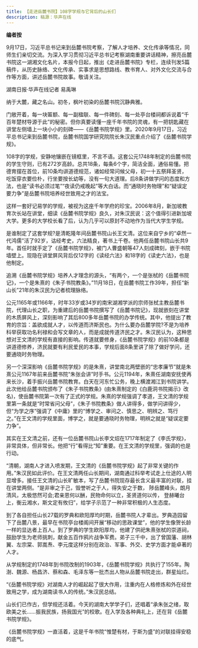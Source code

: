 ```yaml
---
title: 【走进岳麓书院】108字学规与它背后的山长们
description: 稿源：华声在线
---
```

**编者按**

9月17日，习近平总书记来到岳麓书院考察，了解人才培养、文化传承等情况，同师生们亲切交流。为深入学习贯彻习近平总书记考察湖南重要讲话精神，擦亮岳麓书院这一湖湘文化名片，本报今日起，推出《走进岳麓书院》专栏，连续刊发5篇稿件，从历史脉络、文化传承、实事求是思想路线、教书育人、对外文化交流与合作等方面，讲述岳麓书院故事。敬请关注。

湖南日报·华声在线记者 易禹琳

纳于大麓，藏之名山。初冬，枫叶初染的岳麓书院沉静典雅。

门敞开着，每一块匾额、每一副楹联、每一件碑刻、每一处亭台楼祠都诉说着“千百年楚材导源于此”的秘密。但你真要读懂一座千年书院的灵魂，有一把钥匙藏在讲堂左侧墙上一块小小的刻碑——《岳麓书院学规》里。2020年9月17日，习近平总书记来到岳麓书院，岳麓书院国学研究院院长朱汉民重点介绍了《岳麓书院学规》。

108字的学规，安静地镶嵌在镜框里，不言不语。这套公元1748年制定的岳麓书院的学生守则，已有272岁高龄。总共18条，每条6个字，简洁全面，通俗易懂。把德育摆在首位，前10条均讲道德规范，诸如经常问候父母，初一十五祭拜圣贤，吃饭穿衣要俭朴，行坐要按长幼等，没有一句大道理。后8条讲做学问的态度和方法，也是“读书必须过笔”“夜读仍戒晚起”等大白话。而“通晓时务物理”和“疑误定要力争”是岳麓书院培养经世致用之才的法宝。

这样一套好记易学的学规，被视为这座千年学府的珍宝。2006年8月，新加坡教育次长站在讲堂，细读《岳麓书院学规》良久，对朱汉民说：这个值得引进新加坡大学。更多的大学校长看了后，认为几乎可以原封不动地作为当代大学生学规。

是谁制定了这套学规?是清乾隆年间岳麓书院山长王文清。这位来自宁乡的“卓然一代鸿儒”活了92岁，诂经考史，六法精良，著书上千卷。他两任岳麓书院山长共9年。首任时就手定了《岳麓书院学规》，被门人曹盛朝等47人刻成碑刻，嵌于书院墙壁上。现隐在讲堂屏风背后仅12字的《读经六法》和18字的《读史六法》，也是他制定。

追溯《岳麓书院学规》培养人才理念的源头，“有两个，一个是张栻的《岳麓书院记》，一个是朱熹的《朱子书院教条》。”11月18日，在岳麓书院工作39年，担任“新山长”21年的朱汉民为记者梳理脉络。

公元1165年或1166年，时年33岁或34岁的南宋湖湘学派的宗师张栻主教岳麓书院，代理山长之职，为重建后的岳麓书院撰写了《岳麓书院记》，现就嵌刻在讲堂的木质屏风上，深刻影响了其后800多年岳麓书院的办学传统。其中，他提出了教育的宗旨：盖欲成就人才，以传道而济斯民也。为什么要办岳麓学院?不是为培养科举获取功名利禄和会写文章的人，而是成就传道济民之才。朱汉民认为，这种思想对王文清的学规有直接的影响。传道就要修身，《岳麓书院学规》的前10条都是讲道德修养，济民就要有利民爱民的本事，学规后面8条里讲了除了做好学问，还要通晓时务物理。

另一个深深影响《岳麓书院学规》的是朱熹，讲堂南北两壁嵌的“忠孝廉节”就是朱熹公元1167年前来岳麓书院“朱张会讲”时手书。公元1194年，朱熹任湖南安抚使再来长沙，着手振兴岳麓书院教育。白天在河东忙公务，晚上横渡湘江到书院讲学。此次他给岳麓书院颁布了《朱子书院教条》(由朱熹制定的《白鹿洞书院揭示》改名)，使岳麓书院第一次有了正式的学规。朱熹的学规强调了孝道，王文清的学规里第一条就是“时常省问父母”，《朱子书院教条》做人讲得多，做学问讲得少，但“为学之序”强调了《中庸》里的“博学之、审问之、慎思之、明辨之、笃行之。”在王文清的学规里面，博学之，就是要通晓时务物理，明辨之就是“疑误定要力争”。

其实在王文清之前，还有一位岳麓书院山长李文炤在1717年制定了《李氏学规》，非常具体，但非常长。他把“行”看得比“知”重要。在王文清的学规里，强调的也是行动。

“清朝，湖南人才进入喷发期，王文清的《岳麓书院学规》起了非常关键的作用。”朱汉民如此评价。在王文清两任山长期间，湖南通过科举考试走上仕途的人明显增多。接任王文清的山长旷敏本，写了岳麓书院现存最长含义最丰富的对联，挂在讲堂两侧。“是非审之于己，毁誉听之于人，得失安之于数， 陟岳麓峰头，朗月清风，太极悠然可会;君亲恩何以酬，民物命何以立，圣贤道何以传， 登赫曦台上，衡云湘水，斯文定有攸归”，给学子示范了一种非常积极的人生态度。

到了各自担任山长27载的罗典和欧阳厚均时期，岳麓书院人才辈出。罗典造园留下了岳麓八景，最早在书院亭台楼阁间开展“移动的思政课堂”，他的学生像贺长龄一样的显达者上百人。到了罗典的学生欧阳厚均，他建了供祀朱熹张栻的崇道祠，鼓励学生为老师挑刺，献金五百作鸦片战争军费。弟子三千中，出了曾国藩、胡林翼、左宗棠、郭嵩焘、李元度这样分别在政治、军事、外交、史学方面才能卓著的人才。

从学规制定的1748年到书院改制的1903年，《岳麓书院学规》共执行了155年。陶澍、魏源、杨昌济、蔡和森、毛泽东等一批杰出人物从岳麓书院走出，群星灿烂。

“《岳麓书院学规》对湖南人才的崛起起了很大作用，注重内在人格修炼和外在经世致用之学，成为湖南读书人的传统。”朱汉民总结。

山长们已作古，但学规还活着。今天的湖南大学学子们，还唱着“承朱张之绪，取欧美之长……振我民族，扬我国光”的校歌。在入学及各种典礼上，还在背《岳麓书院学规》。

《岳麓书院学规》一直活着，这是千年书院“惟楚有材，于斯为盛”的对联挂得安稳的底气。